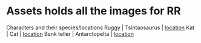 # Assets holds all the images for RR

Characters and their species/locations
Ruggy | Tsintaosaurus | [location](https://www.deviantart.com/atlantis536/art/Tsintaosaurus-MZP-795165626)
Kat | Cat | [location](https://www.google.com/url?sa=i&url=https%3A%2F%2Fstock.adobe.com%2Ffi%2Fimages%2Fcute-brown-tabby-maine-coon-cat-kitten-sitting-up-facing-front-wearing-festive-red-collar-around-neck-looking-towards-camera-isolated-cutout-on-transparent-background%2F556937564&psig=AOvVaw33gcactyFKCXlxmq2rS7GK&ust=1712185622465000&source=images&cd=vfe&opi=89978449&ved=0CBQQjhxqGAoTCIjKxNHSpIUDFQAAAAAdAAAAABCyAQ) 
Bank teller | Antarctopelta | [location](https://www.deviantart.com/atlantis536/art/Antarctopelta-MZP-1013847385)

